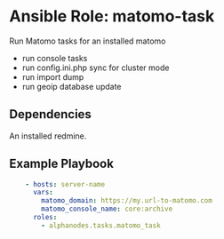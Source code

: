 # Ansible Role: matomo-task

Run Matomo tasks for an installed matomo

- run console tasks
- run config.ini.php sync for cluster mode
- run import dump
- run geoip database update

## Dependencies

An installed redmine.

## Example Playbook

```yaml
    - hosts: server-name
      vars:
        matomo_domain: https://my.url-to-matomo.com
        matomo_console_name: core:archive
      roles:
        - alphanodes.tasks.matomo_task
```

